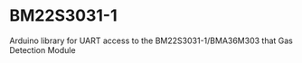 # BM22S3031-1
Arduino library for UART access to the BM22S3031-1/BMA36M303 that Gas Detection Module
